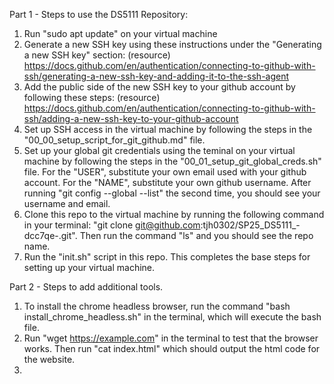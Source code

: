 Part 1 - Steps to use the DS5111 Repository:
1. Run "sudo apt update" on your virtual machine
2. Generate a new SSH key using these instructions under the "Generating a new SSH key" section: (resource) https://docs.github.com/en/authentication/connecting-to-github-with-ssh/generating-a-new-ssh-key-and-adding-it-to-the-ssh-agent
3. Add the public side of the new SSH key to your github account by following these steps: (resource) https://docs.github.com/en/authentication/connecting-to-github-with-ssh/adding-a-new-ssh-key-to-your-github-account
4. Set up SSH access in the virtual machine by following the steps in the "00_00_setup_script_for_git_github.md" file.
5. Set up your global git credentials using the teminal on your virtual machine by following the steps in the "00_01_setup_git_global_creds.sh" file. For the "USER", substitute your own email used with your github account. For the "NAME", substitute your own github username. After running "git config --global --list" the second time, you should see your username and email.
6. Clone this repo to the virtual machine by running the following command in your terminal: "git clone git@github.com:tjh0302/SP25_DS5111_-dcc7qe-.git". Then run the command "ls" and you should see the repo name.
7. Run the "init.sh" script in this repo. This completes the base steps for setting up your virtual machine.

Part 2 - Steps to add additional tools.
1. To install the chrome headless browser, run the command "bash install_chrome_headless.sh" in the terminal, which will execute the bash file.
2. Run "wget https://example.com" in the terminal to test that the browser works. Then run "cat index.html" which should output the html code for the website.
3. 
